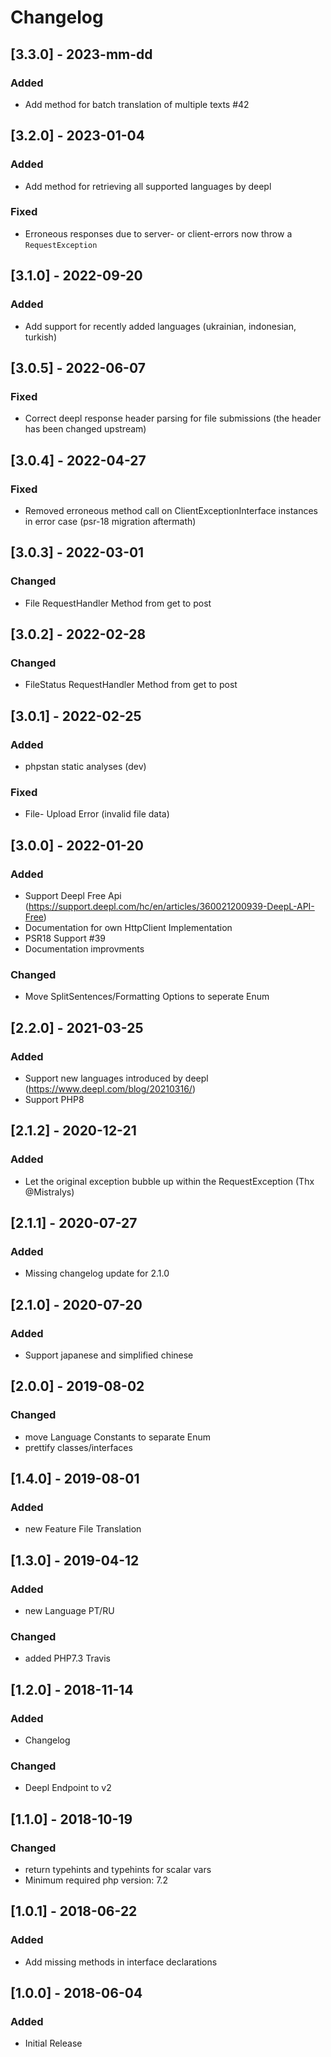 # Changelog

## [3.3.0] - 2023-mm-dd
### Added
- Add method for batch translation of multiple texts #42

## [3.2.0] - 2023-01-04
### Added
- Add method for retrieving all supported languages by deepl

### Fixed
- Erroneous responses due to server- or client-errors now throw a `RequestException`

## [3.1.0] - 2022-09-20
### Added
- Add support for recently added languages (ukrainian, indonesian, turkish)

## [3.0.5] - 2022-06-07
### Fixed
- Correct deepl response header parsing for file submissions (the header has  been changed upstream)

## [3.0.4] - 2022-04-27
### Fixed
- Removed erroneous method call on ClientExceptionInterface instances in error
  case (psr-18 migration aftermath)

## [3.0.3] - 2022-03-01
### Changed
- File RequestHandler Method from get to post

## [3.0.2] - 2022-02-28
### Changed
- FileStatus RequestHandler Method from get to post

## [3.0.1] - 2022-02-25
### Added
- phpstan static analyses (dev)
### Fixed
- File- Upload Error (invalid file data)

## [3.0.0] - 2022-01-20
### Added
- Support Deepl Free Api (https://support.deepl.com/hc/en/articles/360021200939-DeepL-API-Free)
- Documentation for own HttpClient Implementation
- PSR18 Support #39 
- Documentation improvments
### Changed
- Move SplitSentences/Formatting Options to seperate Enum

## [2.2.0] - 2021-03-25
### Added
- Support new languages introduced by deepl (https://www.deepl.com/blog/20210316/)
- Support PHP8

## [2.1.2] - 2020-12-21
### Added
- Let the original exception bubble up within the RequestException (Thx @Mistralys)

## [2.1.1] - 2020-07-27
### Added
- Missing changelog update for 2.1.0

## [2.1.0] - 2020-07-20
### Added
- Support japanese and simplified chinese

## [2.0.0] - 2019-08-02
### Changed
- move Language Constants to separate Enum
- prettify classes/interfaces

## [1.4.0] - 2019-08-01
### Added
- new Feature File Translation

## [1.3.0] - 2019-04-12
### Added
- new Language PT/RU

### Changed
- added PHP7.3 Travis

## [1.2.0] - 2018-11-14
### Added
- Changelog

### Changed
- Deepl Endpoint to v2

## [1.1.0] - 2018-10-19
### Changed
- return typehints and typehints for scalar vars
- Minimum required php version: 7.2

## [1.0.1] - 2018-06-22
### Added
- Add missing methods in interface declarations

## [1.0.0] - 2018-06-04
### Added
- Initial Release
